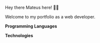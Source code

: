 Hey there Mateus here! 👋🏻

Welcome to my portfolio as a web developer.

 **Programming Languages**


**Technologies**



